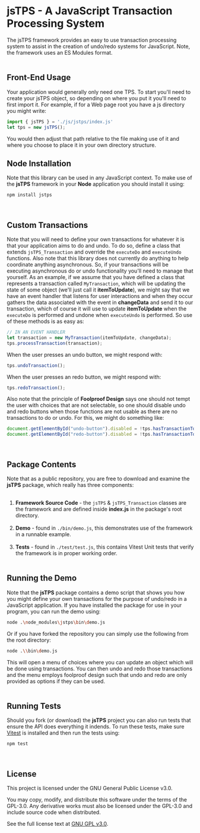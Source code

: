 # jsTPS - A JavaScript Transaction Processing System

The jsTPS framework provides an easy to use transaction processing system
to assist in the creation of undo/redo systems for JavaScript. Note, the 
framework uses an ES Modules format.<br />
<br />

## Front-End Usage

Your application would generally only need one TPS. To start you'll need to create your jsTPS object, so 
depending on where you put it you'll need to first import it. For example, if for a Web page root you have a
js directory you might write:
```js
import { jsTPS } = './js/jstps/index.js'
let tps = new jsTPS();
```
You would then adjust that path relative to the file making use of it and where you choose to place it in
your own directory structure. 

## Node Installation

Note that this library can be used in any JavaScript context. To make use of the <strong>jsTPS</strong> framework in your <strong>Node</strong> application you should install it using:

```bash
npm install jstps
```
<br />

## Custom Transactions

Note that you will need to define your own transactions for whatever it is that your
application aims to do and undo. To do so, define a class that extends <code>jsTPS_Transaction</code>
and override the <code>executeDo</code> and <code>executeUndo</code> functions. Also note that this
library does not currently do anything to help coordinate anything asynchronous. So, if your transactions will
be executing asynchronous do or undo functionality you'll need to manage that yourself. As an example, if we 
assume that you have defined a class that represents a transaction called <code>MyTransaction</code>, which
will be updating the state of some object (we'll just call it <strong>itemToUpdate</strong>), we might say
that we have an event handler that listens for user interactions and when they occur gathers the data associated
with the event in <strong>changeData</strong> and send it to our transaction, which of course it will use
to update <strong>itemToUpdate</strong> when the <code>executeDo</code> is performed and undone when
<code>executeUndo</code> is performed. So use of these methods is as easy as:

```js
// IN AN EVENT HANDLER 
let transaction = new MyTransaction(itemToUpdate, changeData);
tps.processTransaction(transaction);
```
When the user presses an undo button, we might respond with:
```js
tps.undoTransaction();
```
When the user presses an redo button, we might respond with:

```js
tps.redoTransaction();
```
Also note that the principle of <strong>Foolproof Design</strong> says one should not tempt
the user with choices that are not selectable, so one should disable undo and redo buttons
when those functions are not usable as there are no transactions to do or undo. For this, we might
do something like:
```js
document.getElementById("undo-button").disabled = !tps.hasTransactionToUndo();
document.getElementById("redo-button").disabled = !tps.hasTransactionToRedo();
```
<br />

## Package Contents

Note that as a public repository, you are free to download and examine the <strong>jsTPS</strong> 
package, which really has three components:<br />
<br />
<ol>
 <li><strong>Framework Source Code</strong> - the <code>jsTPS</code> &amp; <code>jsTPS_Transaction</code> classes
 are the framework and are defined inside <strong>index.js</strong> in the package's root directory.<br /><br /></li>
 <li><strong>Demo</strong> - found in <code>./bin/demo.js</code>, this demonstrates use of the
 framework in a runnable example.<br /><br /></li>
 <li><strong>Tests</strong> - found in <code>./test/test.js</code>, this contains Vitest Unit tests
 that verify the framework is in proper working order.<br /><br /></li>
</ol>

## Running the Demo

Note that the <strong>jsTPS</strong> package contains a demo script that shows you how you
might define your own transactions for the purpose of undo/redo in a JavaScript application.
If you have installed the package for use in your program, you can run the demo using:
```bash
node .\node_modules\jstps\bin\demo.js
```
Or if you have forked the repository you can simply use the following from the root directory:
```bash
node .\\bin\demo.js
```
This will open a menu of choices where you can update an object which will be done using
transactions. You can then undo and redo those transactions and the menu employs foolproof
design such that undo and redo are only provided as options if they can be used.<br />
<br />

## Running Tests

Should you fork (or download) the <strong>jsTPS</strong> project you can also run tests that
ensure the API does everything it indends. To run these tests, make sure <a href='https://vitest.dev/'>Vitest</a> is installed and
then run the tests using:
```bash
npm test
```
<br />

## License

This project is licensed under the GNU General Public License v3.0.

You may copy, modify, and distribute this software under the terms of the GPL-3.0. Any derivative works must also be licensed under the GPL-3.0 and include source code when distributed.

See the full license text at [GNU GPL v3.0](https://www.gnu.org/licenses/gpl-3.0.en.html).